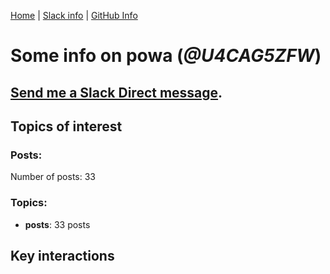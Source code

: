 [Home](https://kelu124.github.io/echommunity/) | [Slack info](https://kelu124.github.io/echommunity/) | [GitHub Info](https://kelu124.github.io/echommunity/github.html)

# Some info on __powa__ (_@U4CAG5ZFW_)


## [Send me a Slack Direct message](https://echopen.slack.com/messages/@powa/).

## Topics of interest

### Posts: 

Number of posts: 33

### Topics:

* __posts__: 33 posts

## Key interactions 


